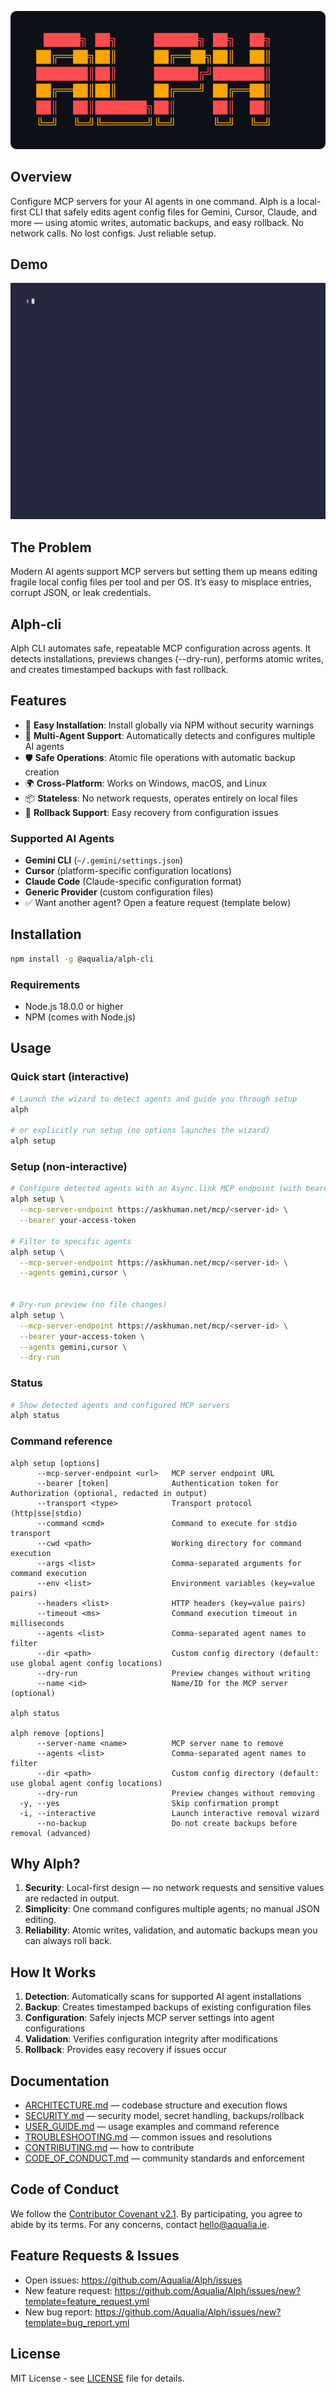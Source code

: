 <p align="center">
  <img src="assets/alph-banner.svg" alt="ALPH banner" width="720" />
</p>

## Overview

Configure MCP servers for your AI agents in one command. Alph is a local-first CLI that safely edits agent config files for Gemini, Cursor, Claude, and more — using atomic writes, automatic backups, and easy rollback. No network calls. No lost configs. Just reliable setup.

## Demo

![Alph Demo](demo-alph.gif)

## The Problem
Modern AI agents support MCP servers but setting them up means editing fragile local config files per tool and per OS. It’s easy to misplace entries, corrupt JSON, or leak credentials.

## Alph-cli
Alph CLI automates safe, repeatable MCP configuration across agents. It detects installations, previews changes (--dry-run), performs atomic writes, and creates timestamped backups with fast rollback.

## Features

- 🚀 **Easy Installation**: Install globally via NPM without security warnings
- 🔧 **Multi-Agent Support**: Automatically detects and configures multiple AI agents
- 🛡️ **Safe Operations**: Atomic file operations with automatic backup creation
- 🌍 **Cross-Platform**: Works on Windows, macOS, and Linux
- 📦 **Stateless**: No network requests, operates entirely on local files
- 🔄 **Rollback Support**: Easy recovery from configuration issues

### Supported AI Agents

- **Gemini CLI** (`~/.gemini/settings.json`)
- **Cursor** (platform-specific configuration locations)
- **Claude Code** (Claude-specific configuration format)
- **Generic Provider** (custom configuration files)
- ✅ Want another agent? Open a feature request (template below)

## Installation

```bash
npm install -g @aqualia/alph-cli
```

### Requirements

- Node.js 18.0.0 or higher
- NPM (comes with Node.js)

## Usage

### Quick start (interactive)

```bash
# Launch the wizard to detect agents and guide you through setup
alph

# or explicitly run setup (no options launches the wizard)
alph setup
```

### Setup (non-interactive)

```bash
# Configure detected agents with an Async.link MCP endpoint (with bearer token)
alph setup \
  --mcp-server-endpoint https://askhuman.net/mcp/<server-id> \
  --bearer your-access-token

# Filter to specific agents
alph setup \
  --mcp-server-endpoint https://askhuman.net/mcp/<server-id> \
  --agents gemini,cursor \


# Dry-run preview (no file changes)
alph setup \
  --mcp-server-endpoint https://askhuman.net/mcp/<server-id> \
  --bearer your-access-token \
  --agents gemini,cursor \
  --dry-run
```

### Status

```bash
# Show detected agents and configured MCP servers
alph status
```

### Command reference

```text
alph setup [options]
      --mcp-server-endpoint <url>   MCP server endpoint URL
      --bearer [token]              Authentication token for Authorization (optional, redacted in output)
      --transport <type>            Transport protocol (http|sse|stdio)
      --command <cmd>               Command to execute for stdio transport
      --cwd <path>                  Working directory for command execution
      --args <list>                 Comma-separated arguments for command execution
      --env <list>                  Environment variables (key=value pairs)
      --headers <list>              HTTP headers (key=value pairs)
      --timeout <ms>                Command execution timeout in milliseconds
      --agents <list>               Comma-separated agent names to filter
      --dir <path>                  Custom config directory (default: use global agent config locations)
      --dry-run                     Preview changes without writing
      --name <id>                   Name/ID for the MCP server (optional)

alph status

alph remove [options]
      --server-name <name>          MCP server name to remove
      --agents <list>               Comma-separated agent names to filter
      --dir <path>                  Custom config directory (default: use global agent config locations)
      --dry-run                     Preview changes without removing
  -y, --yes                         Skip confirmation prompt
  -i, --interactive                 Launch interactive removal wizard
      --no-backup                   Do not create backups before removal (advanced)
```

## Why Alph?
1. **Security**: Local-first design — no network requests and sensitive values are redacted in output.
2. **Simplicity**: One command configures multiple agents; no manual JSON editing.
3. **Reliability**: Atomic writes, validation, and automatic backups mean you can always roll back.

## How It Works

1. **Detection**: Automatically scans for supported AI agent installations
2. **Backup**: Creates timestamped backups of existing configuration files
3. **Configuration**: Safely injects MCP server settings into agent configurations
4. **Validation**: Verifies configuration integrity after modifications
5. **Rollback**: Provides easy recovery if issues occur


## Documentation

- [ARCHITECTURE.md](./ARCHITECTURE.md) — codebase structure and execution flows
- [SECURITY.md](./SECURITY.md) — security model, secret handling, backups/rollback
- [USER_GUIDE.md](./USER_GUIDE.md) — usage examples and command reference
- [TROUBLESHOOTING.md](./TROUBLESHOOTING.md) — common issues and resolutions
- [CONTRIBUTING.md](./CONTRIBUTING.md) — how to contribute
- [CODE_OF_CONDUCT.md](./CODE_OF_CONDUCT.md) — community standards and enforcement


## Code of Conduct

We follow the [Contributor Covenant v2.1](./CODE_OF_CONDUCT.md). By participating, you agree to abide by its terms. For any concerns, contact hello@aqualia.ie.

## Feature Requests & Issues

- Open issues: https://github.com/Aqualia/Alph/issues
- New feature request: https://github.com/Aqualia/Alph/issues/new?template=feature_request.yml
- New bug report: https://github.com/Aqualia/Alph/issues/new?template=bug_report.yml

## License

MIT License - see [LICENSE](LICENSE) file for details.


